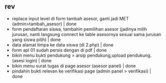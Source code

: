 ## rev

- replace input level di form tambah asesor, ganti jadi MET (admin>tambah_asesor) | done
- form pendaftaran siswa, tambahin pemilihan asesor (jadinya milih jurusan, nanti langsung connect ke table asesornya sesuai sama jurusan yang siswa pilih) | done
- data alamat timpa ke data siswa (di 2.php) | done
- form apl 01 sudah persis dengan di pdf | done
- bikin menu bukti pendukung > arsip pendukung,upload pendukung. (asesi login) | done
- bikin menu surat tugas di page asesor (asesor panel) | done
- pindahin bukti relevan ke verifikasi page (admin panel > verifikasi) | done
